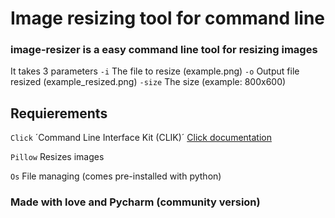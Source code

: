 # Image resizing tool for command line
### image-resizer is a easy command line tool for resizing images
It takes 3 parameters
`-i` The file to resize (example.png)
`-o` Output file resized (example_resized.png) 
`-size` The size (example: 800x600)

## Requierements
`Click` ´Command Line Interface Kit (CLIK)´ [Click documentation](https://click.palletsprojects.com/en/7.x/)


`Pillow` Resizes images


`Os` File managing (comes pre-installed with python)


### Made with love and Pycharm (community version)
